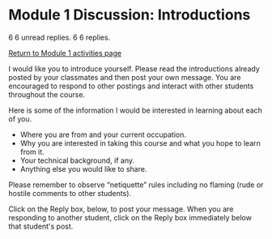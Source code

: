 # Module 1 Discussion: Introductions

6 6 unread replies. 6 6 replies.

[Return to Module 1 activities page](https://onlinelearning.berkeley.edu/courses/1939224/pages/module-1 "Module 1")

I would like you to introduce yourself. Please read the introductions already posted by your classmates and then post your own message. You are encouraged to respond to other postings and interact with other students throughout the course.

Here is some of the information I would be interested in learning about each of you.

-   Where you are from and your current occupation.
-   Why you are interested in taking this course and what you hope to learn from it.
-   Your technical background, if any.
-   Anything else you would like to share.

Please remember to observe “netiquette” rules including no flaming (rude or hostile comments to other students).

Click on the Reply box, below, to post your message. When you are responding to another student, click on the Reply box immediately below that student's post.